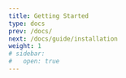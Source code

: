 ```yaml
---
title: Getting Started
type: docs
prev: /docs/
next: /docs/guide/installation
weight: 1
# sidebar:
#   open: true
---
```

